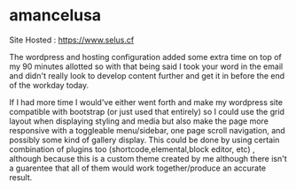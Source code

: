 # amancelusa

Site Hosted : https://www.selus.cf 

The wordpress and hosting configuration added some extra time on top of my 90 minutes allotted so with that being said I 
took your word in the email and didn't really look to develop content further and get it in before the end of the workday today. 

If I had more time I would've either went forth and make my wordpress site compatible with bootstrap (or just used that entirely) 
so I could use the grid layout when displaying styling and media but also make the page more responsive with a 
toggleable menu/sidebar, one page scroll navigation, and possibly some kind of gallery display. This could be done 
by using certain combination of plugins too (shortcode,elemental,block editor, etc) , although because this
is a custom theme created by me although there isn't a guarentee that all of them would work together/produce an accurate result.


